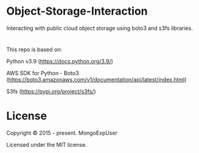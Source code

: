 # Object-Storage-Interaction

Interacting with public cloud object storage using boto3 and s3fs libraries.

# 

This repo is based on:


Python v3.9 (https://docs.python.org/3.9/)

AWS SDK for Python - Boto3 (https://boto3.amazonaws.com/v1/documentation/api/latest/index.html)

S3fs (https://pypi.org/project/s3fs/)


# License

Copyright © 2015 - present. MongoExpUser

Licensed under the MIT license.
